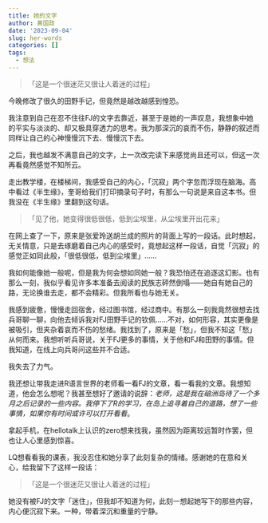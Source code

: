 ```yaml
---
title: 她的文字
author: 黄国政
date: '2023-09-04'
slug: her-words
categories: []
tags:
  - 想法
---
```


> 「这是一个很迷茫又很让人着迷的过程」

<!--more-->

今晚修改了很久的田野手记，但竟然是越改越感到惶恐。

我注意到自己在忍不住往FJ的文字去靠近，甚至于是她的一声叹息，我想象中她的平实与淡淡的、却又极具穿透力的思考。我为那深沉的哀而不伤，静静的叙述而同样让自己的心神慢慢沉下去、慢慢沉下去。

之后，我也越发不满意自己的文字，上一次改完读下来感觉尚且还可以，但这一次再看竟然感觉不知所云。

走出教学楼，在楼梯间，我感受自己的内心，「沉寂」两个字忽而浮现在脑海。高中看过《半生缘》，奎哥给我们打印摘录句子时，有那么一句说是来自这本书。但我没在《半生缘》里翻到这句话。

> 「见了他，她变得很低很低，低到尘埃里，从尘埃里开出花来」

在网上查了一下，原来是张爱玲送胡兰成的照片的背面上写的一段话。此时想起，无关情意，只是去琢磨着自己内心的感受时，竟想起这样一段话，自觉「沉寂」的感觉正如同此般，「很低很低，低到尘埃里」……

我如何能像她一般呢，但是我为何会想如同她一般？我恐怕还在追逐这幻影。也有那么一刻，我似乎看见许多本准备去阅读的民族志砰然倒塌——她自有她自己的路，无论换谁去走，都不会精彩。但我所看也与她无关。

我感到疲惫，慢慢走回宿舍，经过图书馆，经过商中。有那么一刻我竟然很想去找兵哥聊一聊，向他去倾诉我对FJ田野手记的钦佩……不对，如何形容，其实更像是被吸引，但夹杂着哀而不伤的愁绪。我找到了，原来是「愁」，但我不知这「愁」从何而来。我想听听兵哥说，关于FJ更多的事情，关于他和FJ和田野的事情。但我知道，在线上向兵哥问这些并不合适。

我失去了力气。

我还想让带我走进R语言世界的老师看一看FJ的文章，看一看我的文章。我想知道，他会怎么想呢？我甚至想好了邀请的说辞：*老师，这是我在硇洲岛待了一个多月之后记录的一些内容。我停下了R的学习，在岛上追寻着自己的道路，想了一些事情，如果你有时间或许可以打开看看*。

拿起手机，在hellotalk上认识的zero想来找我，虽然因为距离较远暂时作罢，但也让人心里感到惊喜。

LQ想看看我的课表，我没忍住和她分享了此刻复杂的情绪。感谢她的在意和关心，给我留下了这样一段话：

> 「这是一个很迷茫又很让人着迷的过程」

她没有被FJ的文字「迷住」，但我却不知道为何，此刻一想起她写下的那些内容，内心便沉寂下来。一种，带着深沉和重量的宁静。